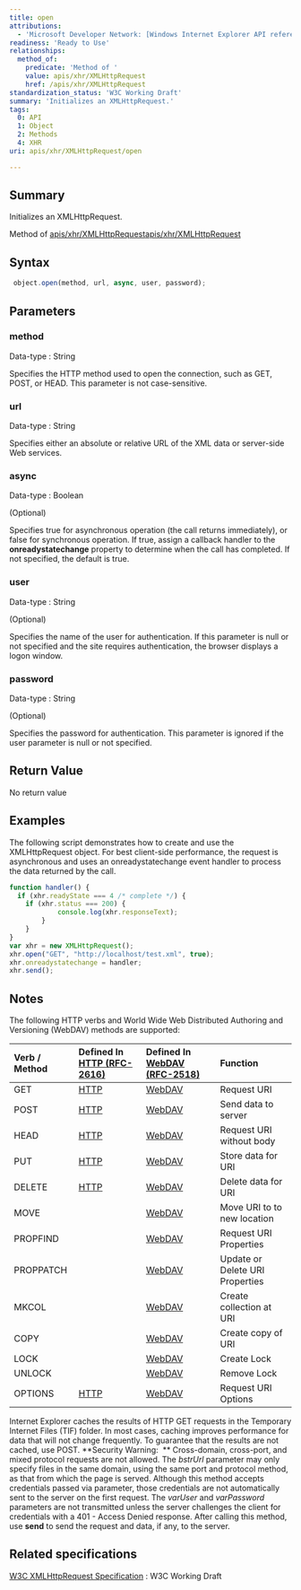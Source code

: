 ```yaml
---
title: open
attributions:
  - 'Microsoft Developer Network: [Windows Internet Explorer API reference Article](http://msdn.microsoft.com/en-us/library/ie/hh828809%28v=vs.85%29.aspx)'
readiness: 'Ready to Use'
relationships:
  method_of:
    predicate: 'Method of '
    value: apis/xhr/XMLHttpRequest
    href: /apis/xhr/XMLHttpRequest
standardization_status: 'W3C Working Draft'
summary: 'Initializes an XMLHttpRequest.'
tags:
  0: API
  1: Object
  2: Methods
  4: XHR
uri: apis/xhr/XMLHttpRequest/open

---
```

## Summary

Initializes an XMLHttpRequest.

Method of [apis/xhr/XMLHttpRequest](/apis/xhr/XMLHttpRequest)[apis/xhr/XMLHttpRequest](/apis/xhr/XMLHttpRequest)

## Syntax

``` js
 object.open(method, url, async, user, password);
```

## Parameters

### method

 Data-type
:   String

 Specifies the HTTP method used to open the connection, such as GET, POST, or HEAD. This parameter is not case-sensitive.

### url

 Data-type
:   String

 Specifies either an absolute or relative URL of the XML data or server-side Web services.

### async

 Data-type
:   Boolean

(Optional)

Specifies true for asynchronous operation (the call returns immediately), or false for synchronous operation. If true, assign a callback handler to the **onreadystatechange** property to determine when the call has completed. If not specified, the default is true.

### user

 Data-type
:   String

(Optional)

Specifies the name of the user for authentication. If this parameter is null or not specified and the site requires authentication, the browser displays a logon window.

### password

 Data-type
:   String

(Optional)

Specifies the password for authentication. This parameter is ignored if the user parameter is null or not specified.

## Return Value

No return value

## Examples

The following script demonstrates how to create and use the XMLHttpRequest object. For best client-side performance, the request is asynchronous and uses an onreadystatechange event handler to process the data returned by the call.

``` js
function handler() {
  if (xhr.readyState === 4 /* complete */) {
    if (xhr.status === 200) {
            console.log(xhr.responseText);
        }
    }
}
var xhr = new XMLHttpRequest();
xhr.open("GET", "http://localhost/test.xml", true);
xhr.onreadystatechange = handler;
xhr.send();
```

## Notes

The following HTTP verbs and World Wide Web Distributed Authoring and Versioning (WebDAV) methods are supported:

|Verb / Method|Defined In [HTTP (RFC-2616)](http://go.microsoft.com/fwlink/p/?linkid=84048)|Defined In [WebDAV (RFC-2518)](http://go.microsoft.com/fwlink/p/?linkid=84046)|Function|
|:------------|:---------------------------------------------------------------------------|:-----------------------------------------------------------------------------|:-------|
|GET|[HTTP](http://go.microsoft.com/fwlink/p/?linkid=84048)|[WebDAV](http://go.microsoft.com/fwlink/p/?linkid=84046)|Request URI|
|POST|[HTTP](http://go.microsoft.com/fwlink/p/?linkid=84048)|[WebDAV](http://go.microsoft.com/fwlink/p/?linkid=84046)|Send data to server|
|HEAD|[HTTP](http://go.microsoft.com/fwlink/p/?linkid=84048)|[WebDAV](http://go.microsoft.com/fwlink/p/?linkid=84046)|Request URI without body|
|PUT|[HTTP](http://go.microsoft.com/fwlink/p/?linkid=84048)|[WebDAV](http://go.microsoft.com/fwlink/p/?linkid=84046)|Store data for URI|
|DELETE|[HTTP](http://go.microsoft.com/fwlink/p/?linkid=84048)|[WebDAV](http://go.microsoft.com/fwlink/p/?linkid=84046)|Delete data for URI|
|MOVE||[WebDAV](http://go.microsoft.com/fwlink/p/?linkid=84046)|Move URI to to new location|
|PROPFIND||[WebDAV](http://go.microsoft.com/fwlink/p/?linkid=84046)|Request URI Properties|
|PROPPATCH||[WebDAV](http://go.microsoft.com/fwlink/p/?linkid=84046)|Update or Delete URI Properties|
|MKCOL||[WebDAV](http://go.microsoft.com/fwlink/p/?linkid=84046)|Create collection at URI|
|COPY||[WebDAV](http://go.microsoft.com/fwlink/p/?linkid=84046)|Create copy of URI|
|LOCK||[WebDAV](http://go.microsoft.com/fwlink/p/?linkid=84046)|Create Lock|
|UNLOCK||[WebDAV](http://go.microsoft.com/fwlink/p/?linkid=84046)|Remove Lock|
|OPTIONS|[HTTP](http://go.microsoft.com/fwlink/p/?linkid=84048)|[WebDAV](http://go.microsoft.com/fwlink/p/?linkid=84046)|Request URI Options|

Internet Explorer caches the results of HTTP GET requests in the Temporary Internet Files (TIF) folder. In most cases, caching improves performance for data that will not change frequently. To guarantee that the results are not cached, use POST. **Security Warning:  ** Cross-domain, cross-port, and mixed protocol requests are not allowed. The *bstrUrl* parameter may only specify files in the same domain, using the same port and protocol method, as that from which the page is served. Although this method accepts credentials passed via parameter, those credentials are not automatically sent to the server on the first request. The *varUser* and *varPassword* parameters are not transmitted unless the server challenges the client for credentials with a 401 - Access Denied response. After calling this method, use **send** to send the request and data, if any, to the server.

## Related specifications

[W3C XMLHttpRequest Specification](http://www.w3.org/TR/XMLHttpRequest/)
:   W3C Working Draft
